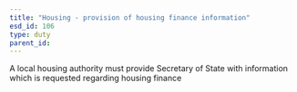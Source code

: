 ```yaml
---
title: "Housing - provision of housing finance information"
esd_id: 106
type: duty
parent_id:  
---
```


A local housing authority must provide Secretary of State with information which is requested regarding housing finance

